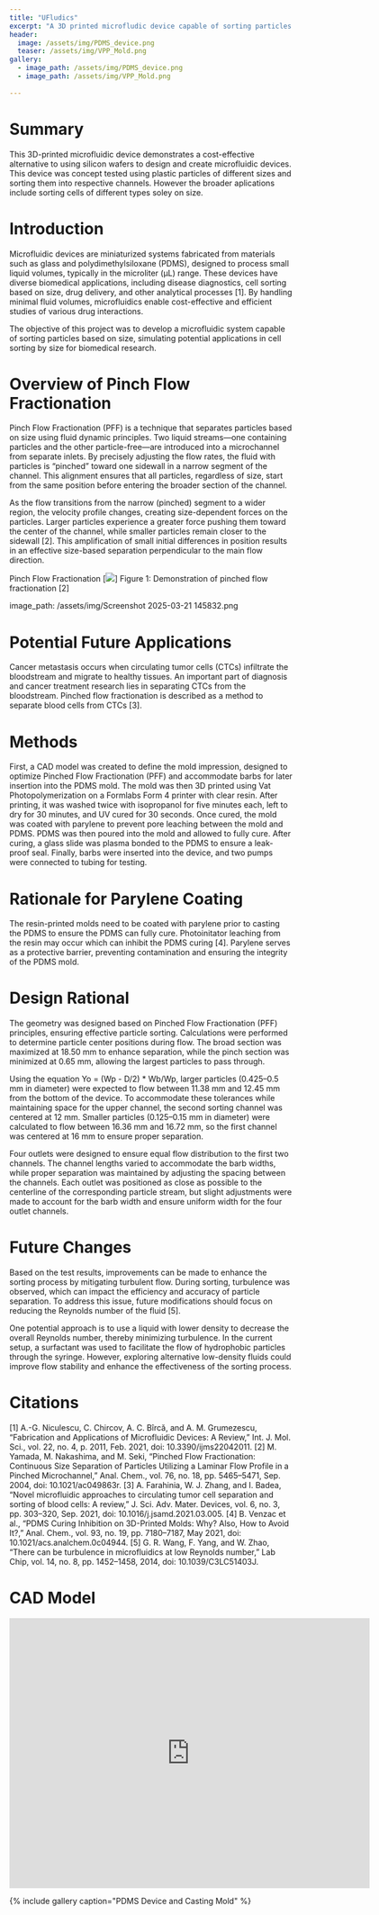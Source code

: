 ```yaml
---
title: "UFludics"
excerpt: "A 3D printed microfludic device capable of sorting particles by size"
header:
  image: /assets/img/PDMS_device.png
  teaser: /assets/img/VPP_Mold.png
gallery:
  - image_path: /assets/img/PDMS_device.png
  - image_path: /assets/img/VPP_Mold.png
     
---
```


# Summary 

This 3D-printed microfluidic device demonstrates a cost-effective alternative to using silicon wafers to design and create microfluidic devices. This device was concept tested using plastic particles of different sizes and sorting them into respective channels. However the broader aplications include sorting cells of different types soley on size.

# Introduction 

Microfluidic devices are miniaturized systems fabricated from materials such as glass and polydimethylsiloxane (PDMS), designed to process small liquid volumes, typically in the microliter (μL) range. These devices have diverse biomedical applications, including disease diagnostics, cell sorting based on size, drug delivery, and other analytical processes [1]. By handling minimal fluid volumes, microfluidics enable cost-effective and efficient studies of various drug interactions.

The objective of this project was to develop a microfluidic system capable of sorting particles based on size, simulating potential applications in cell sorting by size for biomedical research.

# Overview of Pinch Flow Fractionation

Pinch Flow Fractionation (PFF) is a technique that separates particles based on size using fluid dynamic principles. Two liquid streams—one containing particles and the other particle-free—are introduced into a microchannel from separate inlets. By precisely adjusting the flow rates, the fluid with particles is “pinched” toward one sidewall in a narrow segment of the channel. This alignment ensures that all particles, regardless of size, start from the same position before entering the broader section of the channel.

As the flow transitions from the narrow (pinched) segment to a wider region, the velocity profile changes, creating size-dependent forces on the particles. Larger particles experience a greater force pushing them toward the center of the channel, while smaller particles remain closer to the sidewall [2]. This amplification of small initial differences in position results in an effective size-based separation perpendicular to the main flow direction. 

Pinch Flow Fractionation
[<img src="https://www.google.com/imgres?q=pinched%20flow%20fractionation&imgurl=https%3A%2F%2Fwww.researchgate.net%2Fpublication%2F343667008%2Ffigure%2Ffig1%2FAS%3A961356631126023%401606216690144%2FThe-working-principle-of-pinched-flow-fractionation-Reproduced-with-permission-from.png&imgrefurl=https%3A%2F%2Fwww.researchgate.net%2Ffigure%2FThe-working-principle-of-pinched-flow-fractionation-Reproduced-with-permission-from_fig1_343667008&docid=D6wUf39fByxioM&tbnid=ZNGFONgGKQIR7M&vet=12ahUKEwjWlZGj0qGMAxWdEFkFHVTpKh4QM3oECBUQAA..i&w=850&h=1076&hcb=2&ved=2ahUKEwjWlZGj0qGMAxWdEFkFHVTpKh4QM3oECBUQAA">]
Figure 1: Demonstration of pinched flow fractionation [2]

image_path: /assets/img/Screenshot 2025-03-21 145832.png

# Potential Future Applications 

Cancer metastasis occurs when circulating tumor cells (CTCs) infiltrate the bloodstream and migrate to healthy tissues. An important part of diagnosis and cancer treatment research lies in separating CTCs from the bloodstream. Pinched flow fractionation is described as a method to separate blood cells from CTCs [3].

# Methods 

First, a CAD model was created to define the mold impression, designed to optimize Pinched Flow Fractionation (PFF) and accommodate barbs for later insertion into the PDMS mold. The mold was then 3D printed using Vat Photopolymerization on a Formlabs Form 4 printer with clear resin. After printing, it was washed twice with isopropanol for five minutes each, left to dry for 30 minutes, and UV cured for 30 seconds. Once cured, the mold was coated with parylene to prevent pore leaching between the mold and PDMS. PDMS was then poured into the mold and allowed to fully cure. After curing, a glass slide was plasma bonded to the PDMS to ensure a leak-proof seal. Finally, barbs were inserted into the device, and two pumps were connected to tubing for testing. 
 
# Rationale for Parylene Coating 

The resin-printed molds need to be coated with parylene prior to casting the PDMS to ensure the PDMS can fully cure. Photoinitator leaching from the resin may occur which can inhibit the PDMS curing [4]. Parylene serves as a protective barrier, preventing contamination and ensuring the integrity of the PDMS mold.

# Design Rational

The geometry was designed based on Pinched Flow Fractionation (PFF) principles, ensuring effective particle sorting. Calculations were performed to determine particle center positions during flow. The broad section was maximized at 18.50 mm to enhance separation, while the pinch section was minimized at 0.65 mm, allowing the largest particles to pass through.

Using the equation Yo = (Wp - D/2) * Wb/Wp, larger particles (0.425–0.5 mm in diameter) were expected to flow between 11.38 mm and 12.45 mm from the bottom of the device. To accommodate these tolerances while maintaining space for the upper channel, the second sorting channel was centered at 12 mm. Smaller particles (0.125–0.15 mm in diameter) were calculated to flow between 16.36 mm and 16.72 mm, so the first channel was centered at 16 mm to ensure proper separation.

Four outlets were designed to ensure equal flow distribution to the first two channels. The channel lengths varied to accommodate the barb widths, while proper separation was maintained by adjusting the spacing between the channels. Each outlet was positioned as close as possible to the centerline of the corresponding particle stream, but slight adjustments were made to account for the barb width and ensure uniform width for the four outlet channels.

# Future Changes 

Based on the test results, improvements can be made to enhance the sorting process by mitigating turbulent flow. During sorting, turbulence was observed, which can impact the efficiency and accuracy of particle separation. To address this issue, future modifications should focus on reducing the Reynolds number of the fluid [5].

One potential approach is to use a liquid with lower density to decrease the overall Reynolds number, thereby minimizing turbulence. In the current setup, a surfactant was used to facilitate the flow of hydrophobic particles through the syringe. However, exploring alternative low-density fluids could improve flow stability and enhance the effectiveness of the sorting process.

# Citations

[1]	A.-G. Niculescu, C. Chircov, A. C. Bîrcă, and A. M. Grumezescu, “Fabrication and Applications of Microfluidic Devices: A Review,” Int. J. Mol. Sci., vol. 22, no. 4, p. 2011, Feb. 2021, doi: 10.3390/ijms22042011.
[2]	M. Yamada, M. Nakashima, and M. Seki, “Pinched Flow Fractionation:  Continuous Size Separation of Particles Utilizing a Laminar Flow Profile in a Pinched Microchannel,” Anal. Chem., vol. 76, no. 18, pp. 5465–5471, Sep. 2004, doi: 10.1021/ac049863r.
[3]	A. Farahinia, W. J. Zhang, and I. Badea, “Novel microfluidic approaches to circulating tumor cell separation and sorting of blood cells: A review,” J. Sci. Adv. Mater. Devices, vol. 6, no. 3, pp. 303–320, Sep. 2021, doi: 10.1016/j.jsamd.2021.03.005.
[4]	B. Venzac et al., “PDMS Curing Inhibition on 3D-Printed Molds: Why? Also, How to Avoid It?,” Anal. Chem., vol. 93, no. 19, pp. 7180–7187, May 2021, doi: 10.1021/acs.analchem.0c04944.
[5]	G. R. Wang, F. Yang, and W. Zhao, “There can be turbulence in microfluidics at low Reynolds number,” Lab Chip, vol. 14, no. 8, pp. 1452–1458, 2014, doi: 10.1039/C3LC51403J.

# CAD Model
<iframe src="https://vanderbilt643.autodesk360.com/shares/public/SH286ddQT78850c0d8a41510700b0d818185?mode=embed" width="640" height="480" allowfullscreen="true" webkitallowfullscreen="true" mozallowfullscreen="true"  frameborder="0"></iframe>

{% include gallery caption="PDMS Device and Casting Mold" %}
